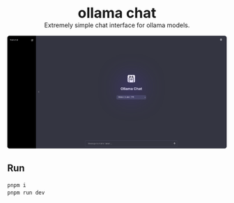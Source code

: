 
<center style="font-size: 2rem; font-weight: 700">ollama chat</center>
<center style="margin-bottom: 1rem">Extremely simple chat interface for ollama models.</center>

![Preview](images/preview.png)

## Run

```bash
pnpm i
pnpm run dev
```